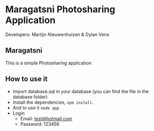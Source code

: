 # Maragatsni Photosharing Application

Developers: Martijn Nieuwenhuizen & Dylan Vens

## Maragatsni
This is a simple Photosharing application 

## How to use it
* Import database.sql in your database (you can find the file in the database folder)
* Install the dependencies, ```npm install```.
* And to use it ```node app```.
* Login
	* Email: test@hotmail.com 
	* Password: 123456